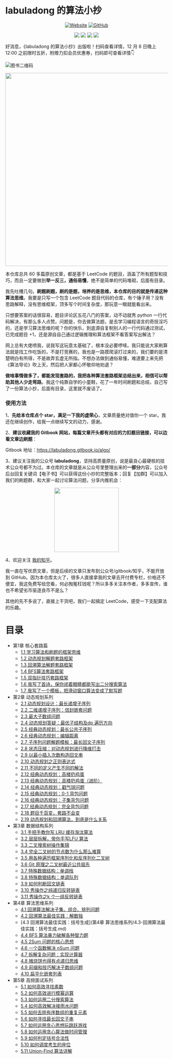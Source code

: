 # labuladong 的算法小抄

<p align='center'>
<a href="https://labuladong.gitbook.io/algo" target="_blank"><img alt="Website" src="https://img.shields.io/website?label=%E5%9C%A8%E7%BA%BF%E7%94%B5%E5%AD%90%E4%B9%A6&style=flat-square&down_color=blue&down_message=%E7%82%B9%E8%BF%99%E9%87%8C&up_color=blue&up_message=%E7%82%B9%E8%BF%99%E9%87%8C&url=https%3A%2F%2Flabuladong.gitbook.io%2Falgo&logo=Gitea"></a>
<a href="https://github.com/labuladong/fucking-algorithm" target="_blank"><img alt="GitHub" src="https://img.shields.io/github/stars/labuladong/fucking-algorithm?label=Stars&style=flat-square&logo=GitHub"></a>
</p>

<p align='center'>
<a href="https://www.github.com/labuladong" target="_blank"><img src="https://img.shields.io/badge/作者-@labuladong-000000.svg?style=flat-square&logo=GitHub"></a>
<a href="https://www.zhihu.com/people/labuladong" target="_blank"><img src="https://img.shields.io/badge/%E7%9F%A5%E4%B9%8E-@labuladong-000000.svg?style=flat-square&logo=Zhihu"></a>
<a href="https://i.loli.net/2020/10/10/MhRTyUKfXZOlQYN.jpg" target="_blank"><img src="https://img.shields.io/badge/公众号-@labuladong-000000.svg?style=flat-square&logo=WeChat"></a>
<a href="https://space.bilibili.com/14089380" target="_blank"><img src="https://img.shields.io/badge/B站-@labuladong-000000.svg?style=flat-square&logo=Bilibili"></a>
</p>
好消息，《labuladong 的算法小抄》出版啦！扫码查看详情，12 月 6 日晚上 12:00 之前限时五折，附赠力扣会员优惠券，扫码即可查看详情👇

![图书二维码](https://i.loli.net/2020/12/03/xXKBpqGzI6ol985.jpg)

<p align='center'>
<img src="https://gitee.com/labuladong/pictures/raw/master/starHistory.png" width = "600" />
</p>


本仓库总共 60 多篇原创文章，都是基于 LeetCode 的题目，涵盖了所有题型和技巧，而且一定要做到**举一反三，通俗易懂**，绝不是简单的代码堆砌，后面有目录。

我先吐槽几句。**刷题刷题，刷的是题，培养的是思维，本仓库的目的就是传递这种算法思维**。我要是只写一个包含 LeetCode 题目代码的仓库，有个锤子用？没有思路解释，没有思维框架，顶多写个时间复杂度，那玩意一眼就能看出来。

只想要答案的话很容易，题目评论区五花八门的答案，动不动就秀 python 一行代码解决，有那么多人点赞。问题是，你去做算法题，是去学习编程语言的奇技淫巧的，还是学习算法思维的呢？你的快乐，到底源自复制别人的一行代码通过测试，已完成题目 +1，还是源自自己通过逻辑推理和算法框架不看答案写出解法？

网上总有大佬喷我，说我写这玩意太基础了，根本没必要啰嗦。我只能说大家刷算法就是找工作吃饭的，不是打竞赛的，我也是一路摸爬滚打过来的，我们要的是清楚明白有所得，不是故弄玄虚无所指。不想办法做到通俗易懂，难道要上来先把《算法导论》吹上天，然后把人家都心怀敬仰地劝退？

**做啥事情做多了，都能发现套路的，我把各种算法套路框架总结出来，相信可以帮助其他人少走弯路**。我这个纯靠自学的小童鞋，花了一年时间刷题和总结，自己写了一份算法小抄，后面有目录，这里就不废话了。

### 使用方法

1、**先给本仓库点个 star，满足一下我的虚荣心**，文章质量绝对值你一个 star。我还在继续创作，给我一点继续写文的动力，感谢。

2、**建议收藏我的 Gitbook 网站，每篇文章开头都有对应的力扣题目链接，可以边看文章边刷题**：

Gitbook 地址：https://labuladong.gitbook.io/algo/

3、建议关注我的公众号 **labuladong**，坚持高质量原创，说是最良心最硬核的技术公众号都不为过。本仓库的文章就是从公众号里整理出来的**一部分**内容，公众号后台回复关键词【电子书】可以获得这份小抄的完整版本；回复【加群】可以加入我们的刷题群，和大家一起讨论算法问题，分享内推机会：

<p align='center'>
<img src="https://gitee.com/labuladong/pictures/raw/master/qrcode.jpg" width = "200" />
</p>

4、欢迎关注 [我的知乎](https://www.zhihu.com/people/labuladong)。

我一直在写优质文章，但是后续的文章只发布到公众号/gitbook/知乎，不能开放到 GitHub。因为本仓库太火了，很多人直接拿我的文章去开付费专栏，价格还不便宜，我这免费写给您看，何必掏冤枉钱呢？所以多多关注本作者，多多宣传，谁也不希望劣币驱逐良币不是么？

其他的先不多说了，直接上干货吧，我们一起搞定 LeetCode，感受一下支配算法的乐趣。

# 目录

* 第1章 核心套路篇
  * [1.1 学习算法和刷题的框架思维](第1章-核心套路篇/1.1-学习算法和刷题的框架思维.md)
  * [1.2 动态规划解题套路框架](第1章-核心套路篇/1.2-动态规划解题套路框架.md)
  * [1.3 回溯算法解题套路框架](第1章-核心套路篇/1.3-回溯算法解题套路框架.md)
  * [1.4 BFS算法套路框架](第1章-核心套路篇/1.4-BFS算法套路框架.md)
  * [1.5 双指针技巧套路框架](第1章-核心套路篇/1.5-双指针技巧套路框架.md)
  * [1.6 我写了首诗，保你闭着眼睛都能写出二分搜索算法](第1章-核心套路篇/1.6-我写了首诗，保你闭着眼睛都能写出二分搜索算法.md)
  * [1.7 我写了一个模板，把滑动窗口算法变成了默写题](第1章-核心套路篇/1.7-我写了一个模板，把滑动窗口算法变成了默写题.md)
* 第2章 动态规划系列
  * [2.1 动态规划设计：最长递增子序列](第2章-动态规划系列/2.1-动态规划设计：最长递增子序列.md)
  * [2.2 二维递增子序列：信封嵌套问题](第2章-动态规划系列/2.2-二维递增子序列：信封嵌套问题.md)
  * [2.3 最大子数组问题](第2章-动态规划系列/2.3-最大子数组问题.md)
  * [2.4 动态规划答疑：最优子结构及dp 遍历方向](第2章-动态规划系列/2.4-动态规划答疑：最优子结构及dp遍历方向.md)
  * [2.5 经典动态规划：最长公共子序列](第2章-动态规划系列/2.5-经典动态规划：最长公共子序列.md)
  * [2.6 经典动态规划：编辑距离](第2章-动态规划系列/2.6-经典动态规划：编辑距离.md)
  * [2.7 子序列问题解题模板：最长回文子序列](第2章-动态规划系列/2.7-子序列问题解题模板：最长回文子序列.md)
  * [2.8 状态压缩：对动态规划进行降维打击](第2章-动态规划系列/2.8-状态压缩：对动态规划进行降维打击.md)
  * [2.9 以最小插入次数构造回文串](第2章-动态规划系列/2.9-以最小插入次数构造回文串.md)
  * [2.10 动态规划之正则表达式](第2章-动态规划系列/2.10-动态规划之正则表达式.md)
  * [2.11 不同的定义产生不同的解法](第2章-动态规划系列/2.11-不同的定义产生不同的解法.md)
  * [2.12 经典动态规划：高楼扔鸡蛋](第2章-动态规划系列/2.12-经典动态规划：高楼扔鸡蛋.md)
  * [2.13 经典动态规划：高楼扔鸡蛋（进阶）](第2章-动态规划系列/2.13-经典动态规划：高楼扔鸡蛋（进阶）.md)
  * [2.14 经典动态规划：戳气球问题](第2章-动态规划系列/2.14-经典动态规划：戳气球问题.md)
  * [2.15 经典动态规划：0-1 背包问题](第2章-动态规划系列/2.15-经典动态规划：0-1背包问题.md)
  * [2.16 经典动态规划：子集背包问题](第2章-动态规划系列/2.16-经典动态规划：子集背包问题.md)
  * [2.17 经典动态规划：完全背包问题](第2章-动态规划系列/2.17-经典动态规划：完全背包问题.md)
  * [2.18 题目千百变，套路不会变](第2章-动态规划系列/2.18-题目千百变，套路不会变.md)
  * [2.19 动态规划和回溯算法，到底是什么关系](第2章-动态规划系列/2.19-动态规划和回溯算法，到底是什么关系.md)
* 第3章 数据结构系列
  * [3.1 手把手教你写 LRU 缓存淘汰算法](第3章-数据结构系列/3.1-手把手教你写LRU缓存淘汰算法.md)
  * [3.2 层层拆解，带你手写LFU 算法](第3章-数据结构系列/3.2-层层拆解，带你手写LFU算法.md)
  * [3.3 二叉搜索树操作集锦](第3章-数据结构系列/3.3-二叉搜索树操作集锦.md)
  * [3.4 完全二叉树的节点数为什么那么难算](第3章-数据结构系列/3.4-完全二叉树的节点数为什么那么难算.md)
  * [3.5 用各种遍历框架序列化和反序列化二叉树](第3章-数据结构系列/3.5-用各种遍历框架序列化和反序列化二叉树.md)
  * [3.6 Git 原理之二叉树最近公共祖先](第3章-数据结构系列/3.6-Git原理之二叉树最近公共祖先.md)
  * [3.7 特殊数据结构：单调栈](第3章-数据结构系列/3.7-特殊数据结构：单调栈.md)
  * [3.8 特殊数据结构：单调队列](第3章-数据结构系列/3.8-特殊数据结构：单调队列.md)
  * [3.9 如何判断回文链表](第3章-数据结构系列/3.9-如何判断回文链表.md)
  * [3.10 秀操作之纯递归反转链表](第3章-数据结构系列/3.10-秀操作之纯递归反转链表.md)
  * [3.11 秀操作之k 个一组反转链表](第3章-数据结构系列/3.11-秀操作之k个一组反转链表.md)
* 第4章 算法思维系列
  * [4.1 回溯算法解决子集、组合、排列问题](第4章-算法思维系列/4.1-回溯算法解决子集、组合、排列问题.md)
  * [4.2 回溯算法最佳实践：解数独](第4章-算法思维系列/4.2-回溯算法最佳实践：解数独.md)
  * [4.3 回溯算法最佳实践：括号生成](第4章 算法思维系列/4.3-回溯算法最佳实践：括号生成.md)
  * [4.4 BFS 算法暴力破解各种智力题](第4章-算法思维系列/4.4-BFS算法暴力破解各种智力题.md)
  * [4.5 2Sum 问题的核心思想](第4章-算法思维系列/4.5-2Sum问题的核心思想.md)
  * [4.6 一个函数解决 nSum 问题](第4章-算法思维系列/4.6-一个函数解决nSum问题.md)
  * [4.7 拆解复杂问题：实现计算器](第4章-算法思维系列/4.7-拆解复杂问题：实现计算器.md)
  * [4.8 摊烧饼也得有点递归思维](第4章-算法思维系列/4.8-摊烧饼也得有点递归思维.md)
  * [4.9 前缀和技巧解决子数组问题](第4章-算法思维系列/4.9-前缀和技巧解决子数组问题.md)
  * [4.10 扁平化嵌套列表](第4章-算法思维系列/4.10-扁平化嵌套列表.md)
* 第5章 高频面试系列
  * [5.1 如何高效寻找素数](第5章-高频面试系列/5.1-如何高效寻找素数.md)
  * [5.2 如何高效进行模幂运算](第5章-高频面试系列/5.2-如何高效进行模幂运算.md)
  * [5.3 如何运用二分搜索算法](第5章-高频面试系列/5.3-如何运用二分搜索算法.md)
  * [5.4 如何高效解决接雨水问题](第5章-高频面试系列/5.4-如何高效解决接雨水问题.md)
  * [5.5 如何去除有序数组的重复元素](第5章-高频面试系列/5.5-如何去除有序数组的重复元素.md)
  * [5.6 如何寻找最长回文子串](第5章-高频面试系列/5.6-如何寻找最长回文子串.md)
  * [5.7 如何运用贪心思想玩跳跃游戏](第5章-高频面试系列/5.7-如何运用贪心思想玩跳跃游戏.md)
  * [5.8 如何运用贪心算法做时间管理](第5章-高频面试系列/5.8-如何运用贪心算法做时间管理.md)
  * [5.9 如何判定括号合法性](第5章-高频面试系列/5.9-如何判定括号合法性.md)
  * [5.10 如何调度考生的座位](第5章-高频面试系列/5.10-如何调度考生的座位.md)
  * [5.11 Union-Find 算法详解](第5章-高频面试系列/5.11-Union-Find算法详解.md)
